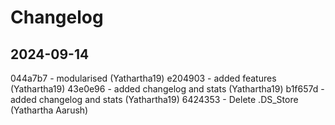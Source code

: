 # Changelog

## 2024-09-14
044a7b7 - modularised (Yathartha19)
e204903 - added features (Yathartha19)
43e0e96 - added changelog and stats (Yathartha19)
b1f657d - added changelog and stats (Yathartha19)
6424353 - Delete .DS_Store (Yathartha Aarush)

